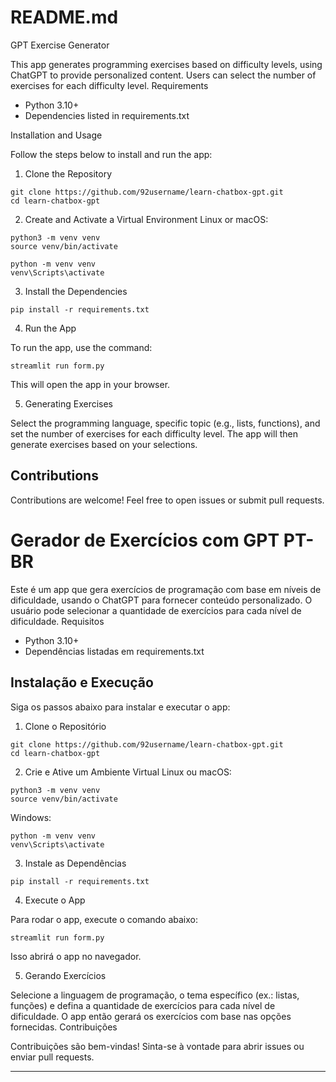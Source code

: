 # README.md 
GPT Exercise Generator

This app generates programming exercises based on difficulty levels, using ChatGPT to provide personalized content. Users can select the number of exercises for each difficulty level.
Requirements

- Python 3.10+
- Dependencies listed in requirements.txt

Installation and Usage

Follow the steps below to install and run the app:
1. Clone the Repository

```
git clone https://github.com/92username/learn-chatbox-gpt.git
cd learn-chatbox-gpt
```
2. Create and Activate a Virtual Environment
Linux or macOS:
```
python3 -m venv venv
source venv/bin/activate
```

```
python -m venv venv
venv\Scripts\activate
```
3. Install the Dependencies
```
pip install -r requirements.txt
```
4. Run the App

To run the app, use the command:

```
streamlit run form.py
```
This will open the app in your browser.

5. Generating Exercises

Select the programming language, specific topic (e.g., lists, functions), and set the number of exercises for each difficulty level. The app will then generate exercises based on your selections.


## Contributions

Contributions are welcome! Feel free to open issues or submit pull requests.

# Gerador de Exercícios com GPT PT- BR

Este é um app que gera exercícios de programação com base em níveis de dificuldade, usando o ChatGPT para fornecer conteúdo personalizado. O usuário pode selecionar a quantidade de exercícios para cada nível de dificuldade.
Requisitos

- Python 3.10+
- Dependências listadas em requirements.txt

## Instalação e Execução

Siga os passos abaixo para instalar e executar o app:
1. Clone o Repositório

```
git clone https://github.com/92username/learn-chatbox-gpt.git
cd learn-chatbox-gpt
```
2. Crie e Ative um Ambiente Virtual
Linux ou macOS:

```
python3 -m venv venv
source venv/bin/activate
```

Windows:

```
python -m venv venv
venv\Scripts\activate
```

3. Instale as Dependências

```
pip install -r requirements.txt
```

4. Execute o App

Para rodar o app, execute o comando abaixo:

```
streamlit run form.py
```

Isso abrirá o app no navegador.

5. Gerando Exercícios

Selecione a linguagem de programação, o tema específico (ex.: listas, funções) e defina a quantidade de exercícios para cada nível de dificuldade. O app então gerará os exercícios com base nas opções fornecidas.
Contribuições

Contribuições são bem-vindas! Sinta-se à vontade para abrir issues ou enviar pull requests.

----
